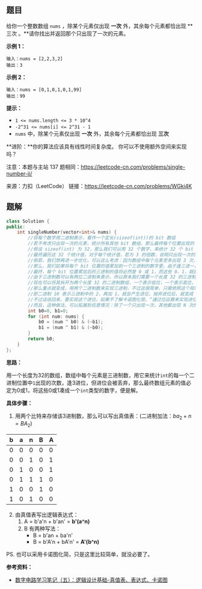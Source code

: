 ## 题目

给你一个整数数组 `nums` ，除某个元素仅出现 **一次** 外，其余每个元素都恰出现 **三次 。**请你找出并返回那个只出现了一次的元素。

 

**示例 1：**

```
输入：nums = [2,2,3,2]
输出：3
```

**示例 2：**

```
输入：nums = [0,1,0,1,0,1,99]
输出：99
```

 

**提示：**

- `1 <= nums.length <= 3 * 10^4`
- `-2^31 <= nums[i] <= 2^31 - 1`
- `nums` 中，除某个元素仅出现 **一次** 外，其余每个元素都恰出现 **三次**

 

**进阶：**你的算法应该具有线性时间复杂度。 你可以不使用额外空间来实现吗？



注意：本题与主站 137 题相同：https://leetcode-cn.com/problems/single-number-ii/

来源：力扣（LeetCode）
链接：https://leetcode-cn.com/problems/WGki4K

## 题解

```c++
class Solution {
public:
    int singleNumber(vector<int>& nums) {
        //将每个数字用二进制表示，看作一个定长(sizeof(int))的 bit 数组
        //若不考虑只出现一次的元素，统计所有其他 bit 数组，那么最终每个位置出现的 0或1 的次数，将是 3 的倍数
        //假设 sizeof(int) 为 32，那么我们可以用 32 个数字，来统计 32 个 bit 位出现的 1 的个数
        //最终遍历这 32 个统计值，对于每个统计值，若为 3 的倍数，说明只出现一次的数字对应 bit 位为 0，否则为 1
        //倘若，我们想再进一步优化，可以这么考虑：因为数组中每个元素至多出现 3 次，因此每个元素的每个 bit 至多重复 3 次
        //那么，我们如果将每个 bit 位置的值累加到一个三进制的数字里，由于逢三进一，把进位去掉
        //最终，每个 bit 位置累加后的三进制的值将必然是 0 或 1，而这些 0、1，就是只出现一次的元素的每个 bit
        //由于三进制数可以有两位二进制来表示，所以原本我们需要一个长度 32 的三进制数数组
        //现在可以将其拆开为两个长度 32 的二进制数组，一个表示低位，一个表示高位，而每个数组，其实就是一个 int 变量
        //那么重点就变成，用两个二进制数来实现三进制，不过这很简单，只需依照这个规则进位：00->01->10->00
        //即二进制 10 表示三进制中的 2，再加 1，就会产生进位，抛弃进位后，就变成 00 了。
        //不过话说回来，要实现这个进位，如果不了解卡诺图化简，“通过位运算来实现进位”的方法不是很好想出来。
        //而且，这种做法，可以拓展到任意情况：除了一个只出现一次，其他都出现 N 次的，实现一个 N 进制就可以了。
        int b0=0, b1=0;
        for (int num: nums) {
            b0 = (num ^ b0) & (~b1);
            b1 = (num ^ b1) & (~b0);
        }
        return b0;
    }
};
```



**思路：**

用一个长度为32的数组，数组中每个元素是三进制数，用它来统计`int`的每一个二进制位置中`1`出现的次数，逢3进位，但进位会被丢弃，那么最终数组元素的值必定为0或1，将这些0或1凑成一个`int`类型的数字，便是解。



**具体步骤：**

1. 用两个比特来存储该3进制数，那么可以写出真值表：(二进制加法：$ba_2 + n = BA_2$)

| b    | a    | n    | B    | A    |
| ---- | ---- | ---- | ---- | ---- |
| 0    | 0    | 0    | 0    | 0    |
| 0    | 0    | 1    | 0    | 1    |
| 0    | 1    | 0    | 0    | 1    |
| 0    | 1    | 1    | 1    | 0    |
| 1    | 0    | 0    | 1    | 0    |
| 1    | 0    | 1    | 0    | 0    |

2. 由真值表写出逻辑表达式：
   1. A = b'a'n + b'an' = **b'(a^n)**
   2. B 有两种写法：
      - B = b'an + ba'n'
      - B = b'A'n + bA'n' = **A'(b^n)**



PS. 也可以采用卡诺图化简，只是这里比较简单，就没必要了。



**参考资料：**

- [数字电路学习笔记（五）：逻辑设计基础-真值表、表达式、卡诺图](https://zhuanlan.zhihu.com/p/83106691)

